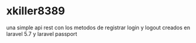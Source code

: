 # xkiller8389
una simple api rest con los metodos de registrar login y logout creados en laravel 5.7 y laravel passport
